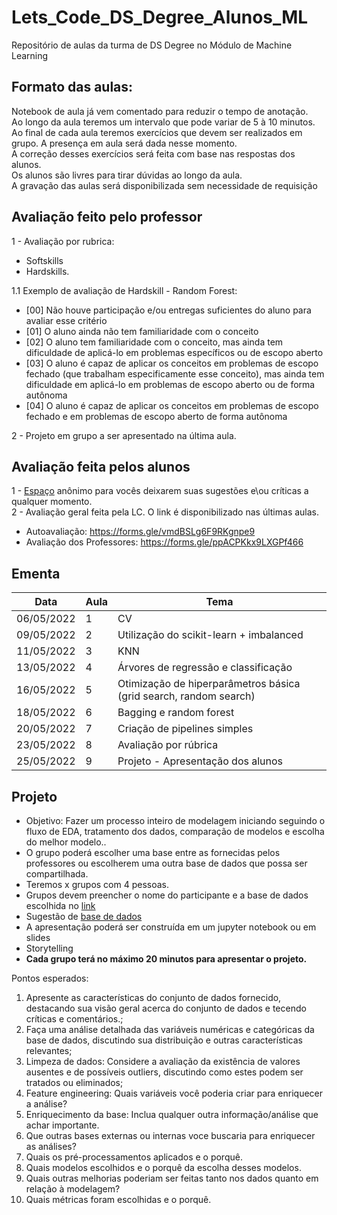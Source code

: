 # Lets_Code_DS_Degree_Alunos_ML
Repositório de aulas da turma de DS Degree no Módulo de Machine Learning


## Formato das aulas:
Notebook de aula já vem comentado para reduzir o tempo de anotação. <br>
Ao longo da aula teremos um intervalo que pode variar de 5 à 10 minutos. <br>
Ao final de cada aula teremos exercícios que devem ser realizados em grupo. A presença em aula será dada nesse momento. <br>
A correção desses exercícios será feita com base nas respostas dos alunos. <br>
Os alunos são livres para tirar dúvidas ao longo da aula. <br>
A gravação das aulas será disponibilizada sem necessidade de requisição <br>

## Avaliação feito pelo professor
1 - Avaliação por rubrica: 
  * Softskills 
  * Hardskills.
 
1.1 Exemplo de avaliação de Hardskill - Random Forest:
 - [00] Não houve participação e/ou entregas suficientes do aluno para avaliar esse critério
 - [01] O aluno ainda não tem familiaridade com o conceito
 - [02] O aluno tem familiaridade com o conceito, mas ainda tem dificuldade de aplicá-lo em problemas específicos ou de escopo aberto
 - [03] O aluno é capaz de aplicar os conceitos em problemas de escopo fechado (que trabalham especificamente esse conceito), mas ainda tem dificuldade em aplicá-lo em problemas de escopo aberto ou de forma autônoma
 - [04] O aluno é capaz de aplicar os conceitos em problemas de escopo fechado e em problemas de escopo aberto de forma autônoma


2 - Projeto em grupo a ser apresentado na última aula.

## Avaliação feita pelos alunos
1 - [Espaço](https://forms.gle/tShxhxNYhvi6ZmQm8) anônimo para vocês deixarem suas sugestões e\ou críticas a qualquer momento. <br>
2 - Avaliação geral feita pela LC. O link é disponibilizado nas últimas aulas.
 - Autoavaliação: https://forms.gle/vmdBSLg6F9RKgnpe9
 - Avaliação dos Professores: https://forms.gle/ppACPKkx9LXGPf466

## Ementa
|Data | Aula | Tema	|
|-----|-------|-------|
|06/05/2022 | 1 | CV |
|09/05/2022 | 2 | Utilização do scikit-learn + imbalanced |
|11/05/2022 | 3 | KNN |
|13/05/2022 | 4 | Árvores de regressão e classificação |
|16/05/2022 | 5 | Otimização de hiperparâmetros básica (grid search, random search) |
|18/05/2022 | 6 | Bagging e random forest | 
|20/05/2022 | 7 | Criação de pipelines simples |
|23/05/2022 | 8 | Avaliação por rúbrica |
|25/05/2022 | 9 | Projeto - Apresentação dos alunos |

## Projeto
* Objetivo: Fazer um processo inteiro de modelagem iniciando seguindo o fluxo de EDA, tratamento dos dados, comparação de modelos e escolha do melhor modelo..
* O grupo poderá escolher uma base entre as fornecidas pelos professores ou escolherem uma outra base de dados que possa ser compartilhada.
* Teremos x grupos com 4 pessoas.
* Grupos devem preencher o nome do participante e a base de dados escolhida no [link](https://docs.google.com/spreadsheets/d/1lWuWHb_d0_rz2wZaPPfDIwdFG3Xn2tf5CywFBhheI38/edit?usp=sharing)
* Sugestão de [base de dados](https://docs.google.com/spreadsheets/d/1C5KinYE4wAuKvM_Vc1t5HK16n92B_7zoeT8v7ASVP6A/edit?usp=sharing)
* A apresentação poderá ser construída em um jupyter notebook ou em slides
* Storytelling
* **Cada grupo terá no máximo 20 minutos para apresentar o projeto.**

Pontos esperados:
1) Apresente as características do conjunto de dados fornecido, destacando sua visão geral acerca do conjunto de dados e tecendo críticas e comentários.;
2) Faça uma análise detalhada das variáveis numéricas e categóricas da base de dados, discutindo sua distribuição e outras características relevantes;
3) Limpeza de dados: Considere a avaliação da existência de valores ausentes e de possíveis outliers, discutindo como estes podem ser tratados ou eliminados;
4) Feature engineering: Quais variáveis você poderia criar para enriquecer a análise?
5) Enriquecimento da base: Inclua qualquer outra informação/análise que achar importante.
6) Que outras bases externas ou internas voce buscaria para enriquecer as
análises?
7) Quais os pré-processamentos aplicados e o porquê.
8) Quais modelos escolhidos e o porquê da escolha desses modelos.
9) Quais outras melhorias poderiam ser feitas tanto nos dados quanto em relação à modelagem?
10) Quais métricas foram escolhidas e o porquê.

